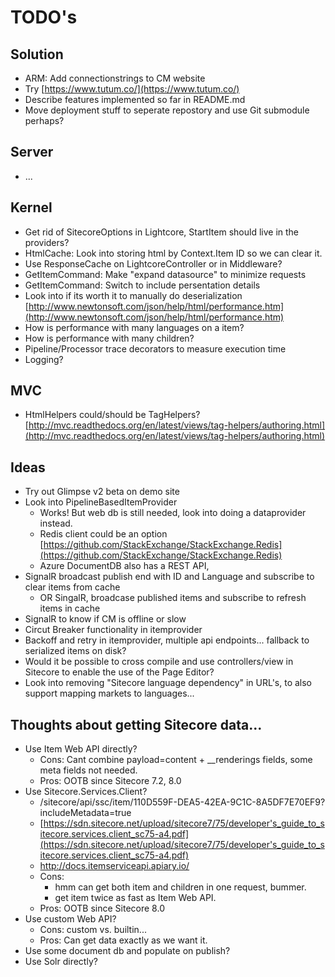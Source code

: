 # TODO's #

## Solution ##

- ARM: Add connectionstrings to CM website
- Try [https://www.tutum.co/](https://www.tutum.co/)
- Describe features implemented so far in README.md
- Move deployment stuff to seperate repostory and use Git submodule perhaps?

## Server ##

- ...

## Kernel ##

- Get rid of SitecoreOptions in Lightcore, StartItem should live in the providers?
- HtmlCache: Look into storing html by Context.Item ID so we can clear it.
- Use ResponseCache on LightcoreController or in Middleware?
- GetItemCommand: Make "expand datasource" to minimize requests
- GetItemCommand: Switch to include persentation details
- Look into if its worth it to manually do deserialization [http://www.newtonsoft.com/json/help/html/performance.htm](http://www.newtonsoft.com/json/help/html/performance.htm)
- How is performance with many languages on a item?
- How is performance with many children?
- Pipeline/Processor trace decorators to measure execution time
- Logging?

## MVC ##

- HtmlHelpers could/should be TagHelpers? [http://mvc.readthedocs.org/en/latest/views/tag-helpers/authoring.html](http://mvc.readthedocs.org/en/latest/views/tag-helpers/authoring.html)

## Ideas ##

- Try out Glimpse v2 beta on demo site
- Look into PipelineBasedItemProvider 
	- Works! But web db is still needed, look into doing a dataprovider instead.
	- Redis client could be an option [https://github.com/StackExchange/StackExchange.Redis](https://github.com/StackExchange/StackExchange.Redis)
	- Azure DocumentDB also has a REST API,
- SignalR broadcast publish end with ID and Language and subscribe to clear items from cache
	- OR SingalR, broadcase published items and subscribe to refresh items in cache
- SignalR to know if CM is offline or slow
- Circut Breaker functionality in itemprovider
- Backoff and retry in itemprovider, multiple api endpoints... fallback to serialized items on disk?
- Would it be possible to cross compile and use controllers/view in Sitecore to enable the use of the Page Editor?
- Look into removing "Sitecore language dependency" in URL's, to also support mapping markets to languages...

## Thoughts about getting Sitecore data... ##

- Use Item Web API directly? 
	- Cons: Cant combine payload=content + __renderings fields, some meta fields not needed.
	- Pros: OOTB since Sitecore 7.2, 8.0
- Use Sitecore.Services.Client?
	- /sitecore/api/ssc/item/110D559F-DEA5-42EA-9C1C-8A5DF7E70EF9?includeMetadata=true
	- [https://sdn.sitecore.net/upload/sitecore7/75/developer's_guide_to_sitecore.services.client_sc75-a4.pdf](https://sdn.sitecore.net/upload/sitecore7/75/developer's_guide_to_sitecore.services.client_sc75-a4.pdf)
	- http://docs.itemserviceapi.apiary.io/
	- Cons: 
		- hmm can get both item and children in one request, bummer.
		- get item twice as fast as Item Web API.
	- Pros: OOTB since Sitecore 8.0
- Use custom Web API?
	- Cons: custom vs. builtin...
	- Pros: Can get data exactly as we want it.
- Use some document db and populate on publish?
- Use Solr directly?